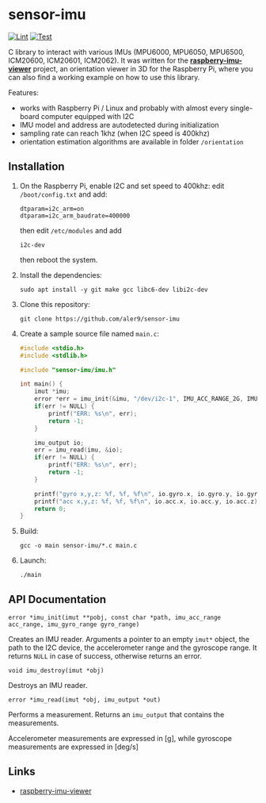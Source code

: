 
# sensor-imu

[![Lint](https://github.com/aler9/sensor-imu/workflows/lint/badge.svg)](https://github.com/aler9/sensor-imu/actions?query=workflow:lint)
[![Test](https://github.com/aler9/sensor-imu/workflows/test/badge.svg)](https://github.com/aler9/sensor-imu/actions?query=workflow:test)

C library to interact with various IMUs (MPU6000, MPU6050, MPU6500, ICM20600, ICM20601, ICM2062). It was written for the **[raspberry-imu-viewer](https://github.com/aler9/raspberry-imu-viewer)** project, an orientation viewer in 3D for the Raspberry Pi, where you can also find a working example on how to use this library.

Features:
* works with Raspberry Pi / Linux and probably with almost every single-board computer equipped with I2C
* IMU model and address are autodetected during initialization
* sampling rate can reach 1khz (when I2C speed is 400khz)
* orientation estimation algorithms are available in folder `/orientation`

## Installation

1. On the Raspberry Pi, enable I2C and set speed to 400khz: edit `/boot/config.txt` and add:

   ```
   dtparam=i2c_arm=on
   dtparam=i2c_arm_baudrate=400000
   ```

   then edit `/etc/modules` and add

   ```
   i2c-dev
   ```

   then reboot the system.


2. Install the dependencies:

   ```
   sudo apt install -y git make gcc libc6-dev libi2c-dev
   ```

3. Clone this repository:

   ```
   git clone https://github.com/aler9/sensor-imu
   ```

4. Create a sample source file named `main.c`:

   ```c
   #include <stdio.h>
   #include <stdlib.h>

   #include "sensor-imu/imu.h"

   int main() {
       imut *imu;
       error *err = imu_init(&imu, "/dev/i2c-1", IMU_ACC_RANGE_2G, IMU_GYRO_RANGE_250DPS);
       if(err != NULL) {
           printf("ERR: %s\n", err);
           return -1;
       }

       imu_output io;
       err = imu_read(imu, &io);
       if(err != NULL) {
           printf("ERR: %s\n", err);
           return -1;
       }

       printf("gyro x,y,z: %f, %f, %f\n", io.gyro.x, io.gyro.y, io.gyro.z);
       printf("acc x,y,z: %f, %f, %f\n", io.acc.x, io.acc.y, io.acc.z);
       return 0;
   }
   ```

5. Build:

   ```
   gcc -o main sensor-imu/*.c main.c
   ```

6. Launch:

   ```
   ./main
   ```

## API Documentation

```error *imu_init(imut **pobj, const char *path, imu_acc_range acc_range, imu_gyro_range gyro_range)```

Creates an IMU reader. Arguments a pointer to an empty `imut*` object, the path to the I2C device, the accelerometer range and the gyroscope range. It returns `NULL` in case of success, otherwise returns an error.

```void imu_destroy(imut *obj)```

Destroys an IMU reader.

```error *imu_read(imut *obj, imu_output *out)```

Performs a measurement. Returns an `imu_output` that contains the measurements.

Accelerometer measurements are expressed in [g], while gyroscope measurements are expressed in [deg/s]

## Links

* [raspberry-imu-viewer](https://github.com/aler9/raspberry-imu-viewer)
